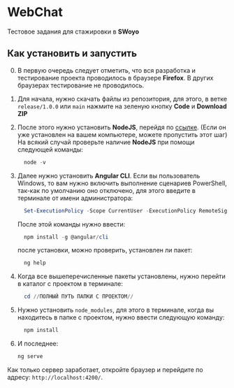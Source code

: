 # WebChat
Тестовое задания для стажировки в **SWoyo**

## Как установить и запустить

0. В первую очередь следует отметить, что вся разработка и тестирование проекта проводилось в браузере **Firefox**. В других браузерах тестирование не проводилось.

1. Для начала, нужно скачать файлы из репозитория, для этого, в ветке `release/1.0.0` или `main` нажмите на зеленую кнопку **Code** и **Download ZIP**

2. После этого нужно установить **NodeJS**, перейдя по [ссылке](https://nodejs.org/en/). (Если он уже установлен на вашем компьютере, можете пропустить этот шаг)
	На всякий случай проверьте наличие **NodeJS** при помощи следующей команды:
	```PowerShell
	  node -v
	```

3. Далее нужно установить **Angular CLI**. Если вы пользователь Windows, то вам нужно включить выполнение сценариев PowerShell, так-как по умолчанию оно отключено, для этого введите в терминале от имени администратора:
	``` PowerShell
	  Set-ExecutionPolicy -Scope CurrentUser -ExecutionPolicy RemoteSigned
	```
	После этой команды нужно ввести:
	```PowerShell
	  npm install -g @angular/cli
	```
	после установки, можно проверить, установлен ли пакет:
	```PowerShell
	  ng help
	```

4. Когда все вышеперечисленные пакеты установлены, нужно перейти в каталог с проектом в терминале:
	```PowerShell
	  cd //ПОЛНЫЙ ПУТЬ ПАПКИ С ПРОЕКТОМ//
	```

5. Нужно установить `node_modules`, для этого в терминале, когда вы находитесь в папке с проектом, нужно ввести следующую команду:
	```PowerShell
	  npm install
	```

6. И последнее:
	```PowerShell
	ng serve
	```

  Как только сервер заработает, откройте браузер и перейдите по адресу: `http://localhost:4200/`.  
